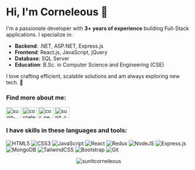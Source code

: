 # Hi, I'm Corneleous 👋

I'm a passionate developer with **3+ years of experience** building Full-Stack applications. I specialize in:

- **Backend**: .NET, ASP.NET, Express.js
- **Frontend**: React.js, JavaScript, jQuery
- **Database**: SQL Server
- **Education**: B.Sc. in Computer Science and Engineering (CSE)

I love crafting efficient, scalable solutions and am always exploring new tech. 🚀


<h3 align="left">Find more about me:</h3>
<p align="left">
<a href="https://linkedin.com/in/sunit-corneleous" target="blank"><img align="center" src="https://raw.githubusercontent.com/rahuldkjain/github-profile-readme-generator/master/src/images/icons/Social/linked-in-alt.svg" alt="sunit-corneleous" height="30" width="40" /></a>
<a href="https://fb.com/corneleous.25" target="blank"><img align="center" src="https://raw.githubusercontent.com/rahuldkjain/github-profile-readme-generator/master/src/images/icons/Social/facebook.svg" alt="corneleous.25" height="30" width="40" /></a>
<a href="https://instagram.com/cor_ne_le_ous" target="blank"><img align="center" src="https://raw.githubusercontent.com/rahuldkjain/github-profile-readme-generator/master/src/images/icons/Social/instagram.svg" alt="cor_ne_le_ous" height="30" width="40" /></a>
<a href="https://discord.gg/sunit_corneleous#8032" target="blank"><img align="center" src="https://raw.githubusercontent.com/rahuldkjain/github-profile-readme-generator/master/src/images/icons/Social/discord.svg" alt="sunit_corneleous#8032" height="30" width="40" /></a>
</p>

<h3 align="left">I have skills in these languages and tools:</h3>

![HTML5](https://img.shields.io/badge/html5-%23E34F26.svg?style=for-the-badge&logo=html5&logoColor=white) ![CSS3](https://img.shields.io/badge/css3-%231572B6.svg?style=for-the-badge&logo=css3&logoColor=white) ![JavaScript](https://img.shields.io/badge/javascript-%23323330.svg?style=for-the-badge&logo=javascript&logoColor=%23F7DF1E) ![React](https://img.shields.io/badge/react-%2320232a.svg?style=for-the-badge&logo=react&logoColor=%2361DAFB) ![Redux](https://img.shields.io/badge/redux-%23593d88.svg?style=for-the-badge&logo=redux&logoColor=white) ![NodeJS](https://img.shields.io/badge/node.js-6DA55F?style=for-the-badge&logo=node.js&logoColor=white) ![Express.js](https://img.shields.io/badge/express.js-%23404d59.svg?style=for-the-badge&logo=express&logoColor=%2361DAFB) ![MongoDB](https://img.shields.io/badge/MongoDB-%234ea94b.svg?style=for-the-badge&logo=mongodb&logoColor=white) ![TailwindCSS](https://img.shields.io/badge/tailwindcss-%2338B2AC.svg?style=for-the-badge&logo=tailwind-css&logoColor=white) ![Bootstrap](https://img.shields.io/badge/bootstrap-%23563D7C.svg?style=for-the-badge&logo=bootstrap&logoColor=white) ![Git](https://img.shields.io/badge/git-%23F05033.svg?style=for-the-badge&logo=git&logoColor=white)

<!-- <p><img align="left" src="https://github-readme-stats.vercel.app/api/top-langs?username=sunitcorneleous&show_icons=true&locale=en&layout=compact" alt="sunitcorneleous" /></p> -->

<!-- <p>&nbsp;<img align="center" src="https://github-readme-stats.vercel.app/api?username=sunitcorneleous&show_icons=true&locale=en" alt="sunitcorneleous" /></p> -->

<p align="center"><img align="center" src="https://github-readme-streak-stats.herokuapp.com/?user=sunitcorneleous&" alt="sunitcorneleous" /></p>
